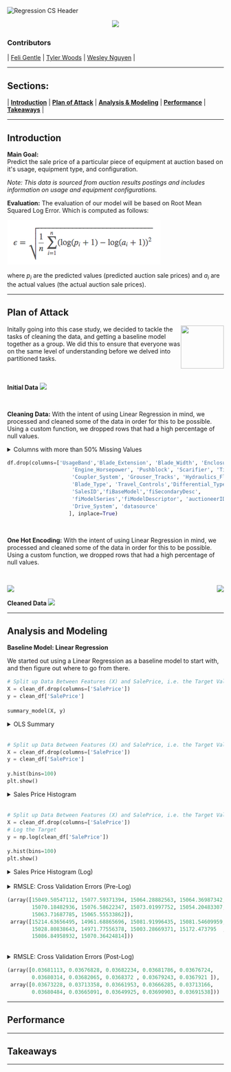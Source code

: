 ![Regression CS Header](https://raw.githubusercontent.com/boogiedev/regression-case-study/master/regressionedaheader.png)

<p align="center">
  <img src="https://img.shields.io/badge/Maintained%3F-In Progress-green?style=flat-square"></img>
</p>

### Contributors
|  [Feli Gentle](https://github.com/oro13)  |
 [Tyler Woods](https://github.com/tylerjwoods)  |
 [Wesley Nguyen](https://github.com/boogiedev)  |
   
---

## Sections:
 |  **[Introduction](#introduction)**  |
 **[Plan of Attack](#plan-of-attack)**  |
 **[Analysis & Modeling](#analysis-and-modeling)**  |
 **[Performance](#performance)**  |
 **[Takeaways](#takeaways)**  |

---

## Introduction

**Main Goal:** <br>
Predict the sale price of a particular piece of equipment at auction based on it's usage, equipment type, and configuration. <br>

*Note: This data is sourced from auction results postings and includes information on usage and equipment configurations.*

**Evaluation:**
The evaluation of our model will be based on Root Mean Squared Log Error.
Which is computed as follows:

![Root Mean Squared Logarithmic Error](images/rmsle.png)

where *p<sub>i</sub>* are the predicted values (predicted auction sale prices) 
and *a<sub>i</sub>* are the actual values (the actual auction sale prices).


---

## Plan of Attack

<img align="right" src="https://image.flaticon.com/icons/svg/81/81203.svg" width="100" height="100">
Initally going into this case study, we decided to tackle the tasks of cleaning the data, and getting a baseline model together as a group. We did this to ensure that everyone was on the same level of understanding before we delved into partitioned tasks.

<br>
<br>
<br>

**Initial Data**
<img src="https://raw.githubusercontent.com/boogiedev/regression-case-study/master/images/dirtydata.png"></img>

<br>

**Cleaning Data:**
With the intent of using Linear Regression in mind, we processed and cleaned some of the data in order for this to be possible. Using a custom function, we dropped rows that had a high percentage of null values.

<details>
  <summary>
    Columns with more than 50% Missing Values
  </summary>
<img src="https://raw.githubusercontent.com/boogiedev/regression-case-study/master/images/cleaningdata1.png"></img>
</details>

```python
df.drop(columns=['UsageBand','Blade_Extension', 'Blade_Width', 'Enclosure_Type',
                     'Engine_Horsepower', 'Pushblock', 'Scarifier', 'Tip_Control',
                     'Coupler_System', 'Grouser_Tracks', 'Hydraulics_Flow','Backhoe_Mounting', 
                     'Blade_Type', 'Travel_Controls','Differential_Type','Steering_Controls',
                     'SalesID','fiBaseModel','fiSecondaryDesc',
                     'fiModelSeries','fiModelDescriptor', 'auctioneerID',
                     'Drive_System', 'datasource'
                    ], inplace=True)
```


<br>

**One Hot Encoding:**
With the intent of using Linear Regression in mind, we processed and cleaned some of the data in order for this to be possible. Using a custom function, we dropped rows that had a high percentage of null values.

<br>

<img align="left" src="https://raw.githubusercontent.com/boogiedev/regression-case-study/master/images/oheProductSize.png"></img>
<img align="right" src="https://raw.githubusercontent.com/boogiedev/regression-case-study/master/images/oheRipperVal.png"></img>


<br>


**Cleaned Data**
<img src="https://raw.githubusercontent.com/boogiedev/regression-case-study/master/images/cleandata.png"></img>


---

## Analysis and Modeling

**Baseline Model: Linear Regression**

We started out using a Linear Regression as a baseline model to start with, and then figure out where to go from there. 

```python
# Split up Data Between Features (X) and SalePrice, i.e. the Target Values (y))
X = clean_df.drop(columns=['SalePrice'])
y = clean_df['SalePrice']

summary_model(X, y)
```
<details>
  <summary>
    OLS Summary 
  </summary>
<img src="https://raw.githubusercontent.com/boogiedev/regression-case-study/master/images/olssummary.png"></img>
</details>

<br>

```python
# Split up Data Between Features (X) and SalePrice, i.e. the Target Values (y))
X = clean_df.drop(columns=['SalePrice'])
y = clean_df['SalePrice']

y.hist(bins=100)
plt.show()
```

<details>
  <summary>
    Sales Price Histogram
  </summary>  
  <img src="https://raw.githubusercontent.com/boogiedev/regression-case-study/master/images/prelogTargetHist.png"></img>
</details>

<br>

```python
# Split up Data Between Features (X) and SalePrice, i.e. the Target Values (y))
X = clean_df.drop(columns=['SalePrice'])
# Log the Target
y = np.log(clean_df['SalePrice'])

y.hist(bins=100)
plt.show()
```
<details>
  <summary>
    Sales Price Histogram (Log)
  </summary>  
  <img src="https://raw.githubusercontent.com/boogiedev/regression-case-study/master/images/postlogTargetHist.png"></img>
</details>

<br>

<details>
  <summary>
    RMSLE: Cross Validation Errors (Pre-Log)
  </summary>  
<p>
 
  
```python
n_folds = 10
kf = KFold(n_splits=n_folds, shuffle=True)
test_cv_errors, train_cv_errors = np.empty(n_folds), np.empty(n_folds)
X_array = np.array(X)
y_array = np.array(y)

for idx, (train, test) in enumerate(kf.split(X)):
    model = LinearRegression()
    model.fit(X_array[train], y_array[train])
    y_hat = model.predict(X_array[test])
    y_train = model.predict(X_array[train])
    
    train_cv_errors[idx] = rmsle(y_array[train], y_train)
    test_cv_errors[idx] = rmsle(y_array[test], y_hat)

train_cv_errors, test_cv_errors
```  


</p>

</details>

```python
(array([15049.50547112, 15077.59371394, 15064.28882563, 15064.36987342,
        15070.18482936, 15076.58622347, 15073.01997752, 15054.20483307,
        15063.71687785, 15065.55533862]),
 array([15214.63656495, 14961.68865696, 15081.91996435, 15081.54609959,
        15028.80838643, 14971.77556378, 15003.28669371, 15172.473795  ,
        15086.84958932, 15070.36424814]))
```


<br>

<details>
  <summary>
    RMSLE: Cross Validation Errors (Post-Log)
  </summary>  
<p>
 
  
```python
n_folds = 10
kf = KFold(n_splits=n_folds, shuffle=True)
test_cv_errors, train_cv_errors = np.empty(n_folds), np.empty(n_folds)
X_array = np.array(X)
y_array = np.log(np.array(y))

for idx, (train, test) in enumerate(kf.split(X)):
    model = LinearRegression()
    model.fit(X_array[train], y_array[train])
    y_hat = model.predict(X_array[test])
    y_train = model.predict(X_array[train])
    
    train_cv_errors[idx] = rmsle(y_array[train], y_train)
    test_cv_errors[idx] = rmsle(y_array[test], y_hat)

train_cv_errors, test_cv_errors
```  

</p>

</details>

```python
(array([0.03681113, 0.03676828, 0.03682234, 0.03681786, 0.03676724,
        0.03680314, 0.03682065, 0.0368372 , 0.03679243, 0.0367921 ]),
 array([0.03673228, 0.03713358, 0.03661953, 0.03666285, 0.03713166,
        0.03680484, 0.03665091, 0.03649925, 0.03690903, 0.03691538]))
```



---

## Performance

---

## Takeaways 

---
